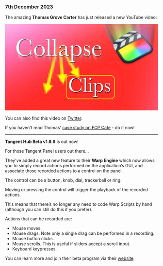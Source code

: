 ### [7th December 2023](/news/20231207)

The amazing **Thomas Grove Carter** has just released a new YouTube video:

[![](/static/collapse-clips.jpeg)](https://youtube.com/watch?v=cnYiKrFmnnU)

You can also find this video on [Twitter](https://twitter.com/thomasgcarter/status/1732027184615752115).

If you haven't read Thomas' [case study on FCP Cafe](/case-studies/periodsomnia/) - do it now!

---

**Tangent Hub Beta v1.8.6** is out now!

For those Tangent Panel users out there...

They've added a great new feature to their **Warp Engine** which now allows you to simply record actions performed on the application’s GUI, and associate those recorded actions to a control on the panel.

The control can be a button, knob, dial, trackerball or ring.

Moving or pressing the control will trigger the playback of the recorded actions.

This means that there’s no longer any need to code Warp Scripts by hand (although you can still do this if you prefer).

Actions that can be recorded are:
- Mouse moves.
- Mouse drags. Note only a single drag can be performed in a recording.
- Mouse button clicks.
- Mouse scrolls. This is useful if sliders accept a scroll input.
- Keyboard keypresses.

You can learn more and join their beta program via their [website](https://www.tangentwave.co.uk).